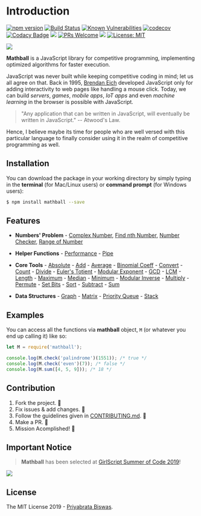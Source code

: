 # Introduction

[![npm version](https://badge.fury.io/js/mathball.svg)](https://badge.fury.io/js/mathball) [![Build Status](https://travis-ci.org/pbiswas101/Mathball.svg?branch=master)](https://travis-ci.org/pbiswas101/Mathball) [![Known Vulnerabilities](https://snyk.io/test/github/pbiswas101/Mathball/badge.svg?targetFile=package.json)](https://snyk.io/test/github/pbiswas101/Mathball?targetFile=package.json) [![codecov](https://codecov.io/gh/pbiswas101/Mathball/branch/master/graph/badge.svg)](https://codecov.io/gh/pbiswas101/Mathball) [![Codacy Badge](https://api.codacy.com/project/badge/Grade/1750f9ec92a14adea5593be4ad56d3a2)](https://www.codacy.com/app/pbiswas101/Mathball?utm_source=github.com&utm_medium=referral&utm_content=pbiswas101/Mathball&utm_campaign=Badge_Grade) ![](https://img.shields.io/github/issues/pbiswas101/Mathball.svg) [![PRs Welcome](https://img.shields.io/badge/PRs-welcome-brightgreen.svg?style=flat-square)](http://makeapullrequest.com) ![](https://img.shields.io/github/stars/pbiswas101/Mathball.svg) [![License: MIT](https://img.shields.io/badge/License-MIT-yellow.svg)](https://opensource.org/licenses/MIT)

![](https://github.com/pbiswas101/Mathball/raw/master/docs/_logo_/mathball-banner.png)

**Mathball** is a JavaScript library for competitive programming, implementing optimized algorithms for faster execution.

JavaScript was never built while keeping competitive coding in mind; let us all agree on that. Back in 1995, [Brendan Eich][1] developed JavaScript only for adding interactivity to web pages like handling a mouse click. Today, we can build _servers_, _games_, _mobile apps_, _IoT apps_ and even _machine learning_ in the browser is possible with JavaScript.

> "Any application that can be written in JavaScript, will eventually be written in JavaScript." -- Atwood's Law.

Hence, I believe maybe its time for people who are well versed with this particular language to finally consider using it in the realm of competitive programming as well.

## Installation

You can download the package in your working directory by simply typing in the **terminal** (for Mac/Linux users) or **command prompt** (for Windows users):

```bash
$ npm install mathball --save
```

## Features

- **Numbers' Problem** - [Complex Number][2], [Find nth Number][3], [Number Checker][4], [Range of Number][5]

- **Helper Functions** - [Performance][6] - [Pipe][7]

- **Core Tools** - [Absolute][8] - [Add][9] - [Average][10] - [Binomial Coeff][11] - [Convert][12] - [Count][13] - [Divide][14] - [Euler's Totient][15] - [Modular Exponent][16] - [GCD][17] - [LCM][18] - [Length][19] - [Maximum][20] - [Median][21] - [Minimum][22] - [Modular Inverse][23] - [Multiply][24] - [Permute][25] - [Set Bits][26] - [Sort][27] - [Subtract][28] - [Sum][29]

- **Data Structures** - [Graph][30] - [Matrix][31] - [Priority Queue][32] - [Stack][33]

## Examples

You can access all the functions via **mathball** object, `M` (or whatever you end up calling it) like so:

```js
let M = require('mathball');

console.log(M.check('palindrome')(1551)); /* true */
console.log(M.check('even')(7)); /* false */
console.log(M.sum([4, 5, 9])); /* 18 */
```

## Contribution

1. Fork the project. :fork_and_knife:
2. Fix issues & add changes. :wrench:
3. Follow the guidelines given in [CONTRIBUTING.md][34]. :star2:
4. Make a PR. :hammer:
5. Mission Acomplished! :tada:

## Important Notice

> **Mathball** has been selected at [GirlScript Summer of Code 2019][35]!

![](https://cdn-images-1.medium.com/max/600/1*47hUn6EfnP5hZkHslmUsxQ.jpeg)

## License

The MIT License 2019 - [Priyabrata Biswas][36].

[1]: https://en.wikipedia.org/wiki/Brendan_Eich
[2]: https://github.com/pbiswas101/Mathball/blob/master/docs
[3]: https://github.com/pbiswas101/Mathball/blob/master/docs
[4]: https://github.com/pbiswas101/Mathball/blob/master/docs
[5]: https://github.com/pbiswas101/Mathball/blob/master/docs
[6]: https://github.com/pbiswas101/Mathball/blob/master/docs
[7]: https://github.com/pbiswas101/Mathball/blob/master/docs
[8]: https://github.com/pbiswas101/Mathball/blob/master/docs
[9]: https://github.com/pbiswas101/Mathball/blob/master/docs
[10]: https://github.com/pbiswas101/Mathball/blob/master/docs
[11]: https://github.com/pbiswas101/Mathball/blob/master/docs
[12]: https://github.com/pbiswas101/Mathball/blob/master/docs
[13]: https://github.com/pbiswas101/Mathball/blob/master/docs
[14]: https://github.com/pbiswas101/Mathball/blob/master/docs
[15]: https://github.com/pbiswas101/Mathball/blob/master/docs
[16]: https://github.com/pbiswas101/Mathball/blob/master/docs
[17]: https://github.com/pbiswas101/Mathball/blob/master/docs
[18]: https://github.com/pbiswas101/Mathball/blob/master/docs
[19]: https://github.com/pbiswas101/Mathball/blob/master/docs
[20]: https://github.com/pbiswas101/Mathball/blob/master/docs
[21]: https://github.com/pbiswas101/Mathball/blob/master/docs
[22]: https://github.com/pbiswas101/Mathball/blob/master/docs
[23]: https://github.com/pbiswas101/Mathball/blob/master/docs
[24]: https://github.com/pbiswas101/Mathball/blob/master/docs
[25]: https://github.com/pbiswas101/Mathball/blob/master/docs
[26]: https://github.com/pbiswas101/Mathball/blob/master/docs
[27]: https://github.com/pbiswas101/Mathball/blob/master/docs
[28]: https://github.com/pbiswas101/Mathball/blob/master/docs
[29]: https://github.com/pbiswas101/Mathball/blob/master/docs
[30]: https://github.com/pbiswas101/Mathball/blob/master/docs
[31]: https://github.com/pbiswas101/Mathball/blob/master/docs
[32]: https://github.com/pbiswas101/Mathball/blob/master/docs
[33]: https://github.com/pbiswas101/Mathball/blob/master/docs
[34]: https://github.com/pbiswas101/Mathball/blob/master/CONTRIBUTING.md
[35]: https://www.gssoc.tech/
[36]: https://github.com/pbiswas101
